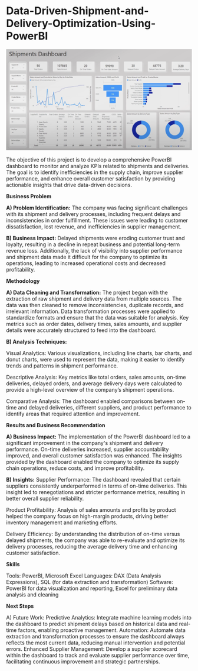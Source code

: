 # Data-Driven-Shipment-and-Delivery-Optimization-Using-PowerBI

![ALT text](https://github.com/Pralhad789/Data-Driven-Shipment-and-Delivery-Optimization-Using-PowerBI/blob/main/Shipment_dashboard.png)


The objective of this project is to develop a comprehensive PowerBI dashboard to monitor and analyze KPIs related to shipments and deliveries. The goal is to identify inefficiencies in the supply chain, improve supplier performance, and enhance overall customer satisfaction by providing actionable insights that drive data-driven decisions.

**Business Problem**

**A) Problem Identification:**
  The company was facing significant challenges with its shipment and delivery processes, including frequent delays and inconsistencies in order fulfillment. These issues were leading to customer dissatisfaction, lost revenue, and inefficiencies in supplier management.
  
**B) Business Impact:** 
  Delayed shipments were eroding customer trust and loyalty, resulting in a decline in repeat business and potential long-term revenue loss. Additionally, the lack of visibility into supplier performance and shipment data made it difficult for the company to optimize its operations, leading to increased operational costs and decreased profitability.

**Methodology**

**A) Data Cleaning and Transformation:** 
  The project began with the extraction of raw shipment and delivery data from multiple sources. The data was then cleaned to remove inconsistencies, duplicate records, and irrelevant information. Data transformation processes were applied to standardize formats and ensure that the data was suitable for analysis. Key metrics such as order dates, delivery times, sales amounts, and supplier details were accurately structured to feed into the dashboard.
  
**B) Analysis Techniques:**

Visual Analytics: Various visualizations, including line charts, bar charts, and donut charts, were used to represent the data, making it easier to identify trends and patterns in shipment performance.

Descriptive Analysis: Key metrics like total orders, sales amounts, on-time deliveries, delayed orders, and average delivery days were calculated to provide a high-level overview of the company’s shipment operations.

Comparative Analysis: The dashboard enabled comparisons between on-time and delayed deliveries, different suppliers, and product performance to identify areas that required attention and improvement.

**Results and Business Recommendation**

**A) Business Impact:**
The implementation of the PowerBI dashboard led to a significant improvement in the company's shipment and delivery performance. On-time deliveries increased, supplier accountability improved, and overall customer satisfaction was enhanced. The insights provided by the dashboard enabled the company to optimize its supply chain operations, reduce costs, and improve profitability.

**B) Insights:**
Supplier Performance: The dashboard revealed that certain suppliers consistently underperformed in terms of on-time deliveries. This insight led to renegotiations and stricter performance metrics, resulting in better overall supplier reliability.

Product Profitability: Analysis of sales amounts and profits by product helped the company focus on high-margin products, driving better inventory management and marketing efforts.

Delivery Efficiency: By understanding the distribution of on-time versus delayed shipments, the company was able to re-evaluate and optimize its delivery processes, reducing the average delivery time and enhancing customer satisfaction.

**Skills**

Tools: PowerBI, Microsoft Excel
Languages: DAX (Data Analysis Expressions), SQL (for data extraction and transformation)
Software: PowerBI for data visualization and reporting, Excel for preliminary data analysis and cleaning

**Next Steps**

A) Future Work:
Predictive Analytics: Integrate machine learning models into the dashboard to predict shipment delays based on historical data and real-time factors, enabling proactive management.
Automation: Automate data extraction and transformation processes to ensure the dashboard always reflects the most current data, reducing manual intervention and potential errors.
Enhanced Supplier Management: Develop a supplier scorecard within the dashboard to track and evaluate supplier performance over time, facilitating continuous improvement and strategic partnerships.
